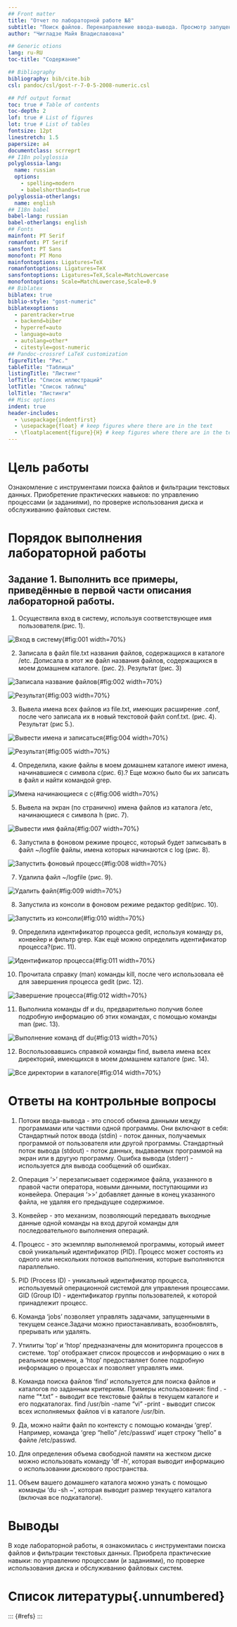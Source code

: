 ```yaml
---
## Front matter
title: "Отчет по лабораторной работе №8"
subtitle: "Поиск файлов. Перенаправление ввода-вывода. Просмотр запущенных процессов"
author: "Чигладзе Майя Владиславовна"

## Generic otions
lang: ru-RU
toc-title: "Содержание"

## Bibliography
bibliography: bib/cite.bib
csl: pandoc/csl/gost-r-7-0-5-2008-numeric.csl

## Pdf output format
toc: true # Table of contents
toc-depth: 2
lof: true # List of figures
lot: true # List of tables
fontsize: 12pt
linestretch: 1.5
papersize: a4
documentclass: scrreprt
## I18n polyglossia
polyglossia-lang:
  name: russian
  options:
    - spelling=modern
    - babelshorthands=true
polyglossia-otherlangs:
  name: english
## I18n babel
babel-lang: russian
babel-otherlangs: english
## Fonts
mainfont: PT Serif
romanfont: PT Serif
sansfont: PT Sans
monofont: PT Mono
mainfontoptions: Ligatures=TeX
romanfontoptions: Ligatures=TeX
sansfontoptions: Ligatures=TeX,Scale=MatchLowercase
monofontoptions: Scale=MatchLowercase,Scale=0.9
## Biblatex
biblatex: true
biblio-style: "gost-numeric"
biblatexoptions:
  - parentracker=true
  - backend=biber
  - hyperref=auto
  - language=auto
  - autolang=other*
  - citestyle=gost-numeric
## Pandoc-crossref LaTeX customization
figureTitle: "Рис."
tableTitle: "Таблица"
listingTitle: "Листинг"
lofTitle: "Список иллюстраций"
lotTitle: "Список таблиц"
lolTitle: "Листинги"
## Misc options
indent: true
header-includes:
  - \usepackage{indentfirst}
  - \usepackage{float} # keep figures where there are in the text
  - \floatplacement{figure}{H} # keep figures where there are in the text
---
```


# **Цель работы**

Ознакомление с инструментами поиска файлов и фильтрации текстовых данных.
Приобретение практических навыков: по управлению процессами (и заданиями), по
проверке использования диска и обслуживанию файловых систем.

# **Порядок выполнения лабораторной работы**

## Задание 1.  Выполнить все примеры, приведённые в первой части описания лабораторной работы.

1. Осуществила вход в систему, используя соответствующее имя пользователя.(рис. 1).

![Вход в систему](image/1.png){#fig:001 width=70%}

2. Записала в файл file.txt названия файлов, содержащихся в каталоге /etc. Дописала в этот же файл названия файлов, содержащихся в моем домашнем каталоге. (рис. 2). Результат (рис. 3)

![Записала название файлов](image/2.png){#fig:002 width=70%}

![Результат](image/3.png){#fig:003 width=70%}

3. Вывела имена всех файлов из file.txt, имеющих расширение .conf, после чего записала их в новый текстовой файл conf.txt. (рис. 4). Результат (рис 5.).

![Вывести имена и записаться](image/4.png){#fig:004 width=70%}

![Результат](image/5.png){#fig:005 width=70%}

4. Определила, какие файлы в моем домашнем каталоге имеют имена, начинавшиеся с символа c(рис. 6).? Еще можно было бы их записать в файл и найти командой grep.

![Имена начинающиеся с с](image/6.png){#fig:006 width=70%}

5. Вывела на экран (по странично) имена файлов из каталога /etc, начинающиеся с символа h (рис. 7).

![Вывести имя файла](image/7.png){#fig:007 width=70%}

6. Запустила в фоновом режиме процесс, который будет записывать в файл ~/logfile файлы, имена которых начинаются с log (рис. 8).

![Запустить фоновый процесс](image/8.png){#fig:008 width=70%}

7. Удалила файл ~/logfile (рис. 9).

![Удалить файл](image/9.png){#fig:009 width=70%}

8. Запустила из консоли в фоновом режиме редактор gedit(рис. 10).

![Запустить из консоли](image/10.png){#fig:010 width=70%}

9. Определила идентификатор процесса gedit, используя команду ps, конвейер и фильтр grep. Как ещё можно определить идентификатор процесса?(рис. 11).

![Идентификатор процесса](image/11.png){#fig:011 width=70%}

10. Прочитала справку (man) команды kill, после чего использовала её для завершения процесса gedit (рис. 12).

![Завершение процесса](image/12.png){#fig:012 width=70%}

11. Выполнила команды df и du, предварительно получив более подробную информацию об этих командах, с помощью команды man (рис. 13).

![Выполнение команд df du](image/13.png){#fig:013 width=70%}

12. Воспользовавшись справкой команды find, вывела имена всех директорий, имеющихся в моем домашнем каталоге (рис. 14).

![Все директории в каталоге](image/14.png){#fig:014 width=70%}

# Ответы на контрольные вопросы

1. Потоки ввода-вывода - это способ обмена данными между программами или частями одной программы. Они включают в себя:
Стандартный поток ввода (stdin) - поток данных, получаемых программой от пользователя или другой программы.
Стандартный поток вывода (stdout) - поток данных, выдаваемых программой на экран или в другую программу.
Ошибка вывода (stderr) - используется для вывода сообщений об ошибках.

2. Операция ‘>’ перезаписывает содержимое файла, указанного в правой части оператора, новыми данными, поступающими из конвейера. Операция ‘>>’ добавляет данные в конец указанного файла, не удаляя его предыдущее содержимое.

3. Конвейер - это механизм, позволяющий передавать выходные данные одной команды на вход другой команды для последовательного выполнения операций.

4. Процесс - это экземпляр выполняемой программы, который имеет свой уникальный идентификатор (PID). Процесс может состоять из одного или нескольких потоков выполнения, которые выполняются параллельно.

5. PID (Process ID) - уникальный идентификатор процесса, используемый операционной системой для управления процессами. GID (Group ID) - идентификатор группы пользователей, к которой принадлежит процесс.

6. Команда ‘jobs’ позволяет управлять задачами, запущенными в текущем сеансе.Задачи можно приостанавливать, возобновлять, прерывать или удалять.

7. Утилиты ‘top’ и ‘htop’ предназначены для мониторинга процессов в системе. ‘top’ отображает список процессов и информацию о них в реальном времени, а ‘htop’ предоставляет более подробную информацию о процессах и позволяет управлять ими.

8. Команда поиска файлов ‘find’ используется для поиска файлов и каталогов по заданным критериям. Примеры использования:
find . -name “*.txt” - выводит все текстовые файлы в текущем каталоге и его подкаталогах.
find /usr/bin -name “vi” -print - выводит список всех исполняемых файлов vi в каталоге /usr/bin.

9. Да, можно найти файл по контексту с помощью команды ‘grep’. Например, команда ‘grep “hello” /etc/passwd’ ищет строку “hello” в файле /etc/passwd.

10. Для определения объема свободной памяти на жестком диске можно использовать команду ‘df -h’, которая выводит информацию о использовании дискового пространства.

11. Объем вашего домашнего каталога можно узнать с помощью команды ‘du -sh ~’, которая выводит размер текущего каталога (включая все подкаталоги).

# **Выводы** 

В ходе лабораторной работы, я ознакомилась с инструментами поиска файлов и фильтрации текстовых данных. Приобрела практические навыки: по управлению процессами (и заданиями), по проверке использования диска и обслуживанию файловых систем.

# Список литературы{.unnumbered}

::: {#refs}
:::


